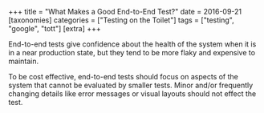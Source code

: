 +++
title = "What Makes a Good End-to-End Test?"
date = 2016-09-21
[taxonomies]
categories = ["Testing on the Toilet"]
tags = ["testing", "google", "tott"]
[extra]
+++

End-to-end tests give confidence about the health of the system when it is in a near production
state, but they tend to be more flaky and expensive to maintain.

To be cost effective, end-to-end tests should focus on aspects of the system that cannot be
evaluated by smaller tests. Minor and/or frequently changing details like error messages or visual
layouts should not effect the test.